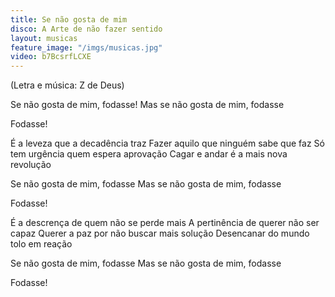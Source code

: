 ```yaml
---
title: Se não gosta de mim
disco: A Arte de não fazer sentido
layout: musicas
feature_image: "/imgs/musicas.jpg"
video: b7BcsrfLCXE
---
```

(Letra e música: Z de Deus)

Se não gosta de mim, fodasse!
Mas se não gosta de mim, fodasse

Fodasse!

É a leveza que a decadência traz
Fazer aquilo que ninguém sabe que faz
Só tem urgência quem espera aprovação 
Cagar e andar é a mais nova revolução 

Se não gosta de mim, fodasse
Mas se não gosta de mim, fodasse

Fodasse!

É a descrença de quem não se perde mais
A pertinência de querer não ser capaz
Querer a paz por não buscar mais solução 
Desencanar do mundo tolo em reação 

Se não gosta de mim, fodasse
Mas se não gosta de mim, fodasse

Fodasse!
